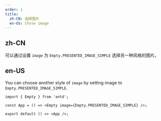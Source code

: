 ```yaml
---
order: 1
title:
  zh-CN: 选择图片
  en-US: Chose image
---
```


## zh-CN

可以通过设置 `image` 为 `Empty.PRESENTED_IMAGE_SIMPLE` 选择另一种风格的图片。

## en-US

You can choose another style of `image` by setting image to `Empty.PRESENTED_IMAGE_SIMPLE`.

```tsx
import { Empty } from 'antd';

const App = () => <Empty image={Empty.PRESENTED_IMAGE_SIMPLE} />;

export default () => <App />;
```

